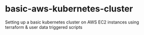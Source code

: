 # basic-aws-kubernetes-cluster
Setting up a basic kubernetes cluster on AWS EC2 instances using terraform &amp; user data triggered scripts

